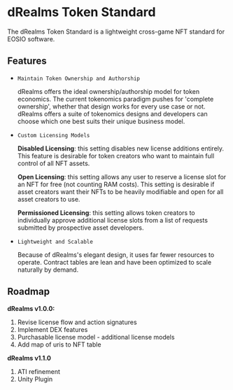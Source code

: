 # dRealms Token Standard

The dRealms Token Standard is a lightweight cross-game NFT standard for EOSIO software.

## Features

* `Maintain Token Ownership and Authorship`

    dRealms offers the ideal ownership/authorship model for token economics. The current tokenomics paradigm pushes for 'complete ownership', whether that design works for every use case or not. dRealms offers a suite of tokenomics designs and developers can choose which one best suits their unique business model.

* `Custom Licensing Models`

    **Disabled Licensing**: this setting disables new license additions entirely. This feature is desirable for token creators who want to maintain full control of all NFT assets.

    **Open Licensing**: this setting allows any user to reserve a license slot for an NFT for free (not counting RAM costs). This setting is desirable if asset creators want their NFTs to be heavily modifiable and open for all asset creators to use.

    **Permissioned Licensing**: this setting allows token creators to individually approve additional license slots from a list of requests submitted by prospective asset developers.

* `Lightweight and Scalable`

    Because of dRealms's elegant design, it uses far fewer resources to operate. Contract tables are lean and have been optimized to scale naturally by demand.

## Roadmap

**dRealms v1.0.0:**

1. Revise license flow and action signatures
2. Implement DEX features
3. Purchasable license model - additional license models
4. Add map of uris to NFT table

**dRealms v1.1.0**

1. ATI refinement
2. Unity Plugin
